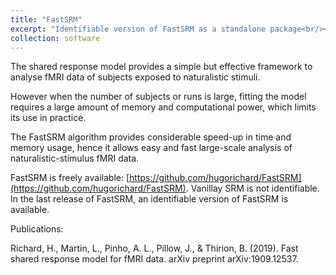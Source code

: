 ```yaml
---
title: "FastSRM"
excerpt: "Identifiable version of FastSRM as a standalone package<br/><img src='/images/fastsrm.png', width='100%'>"
collection: software
---
```

The shared response model provides a simple but effective framework to 
analyse fMRI data of subjects exposed to naturalistic stimuli.

However when the number of subjects or runs is large,
fitting the model requires a large amount of memory and
computational power, which limits its use in practice. 

The FastSRM algorithm provides considerable speed-up in time and memory usage, hence it allows easy and fast large-scale analysis of naturalistic-stimulus fMRI data. 

FastSRM is freely available: [https://github.com/hugorichard/FastSRM](https://github.com/hugorichard/FastSRM).
Vanillay SRM is not identifiable. In the last release of FastSRM, an identifiable version of FastSRM is available.

Publications:

Richard, H., Martin, L., Pinho, A. L., Pillow, J., & Thirion, B. (2019). Fast shared response model for fMRI data. arXiv preprint arXiv:1909.12537.
